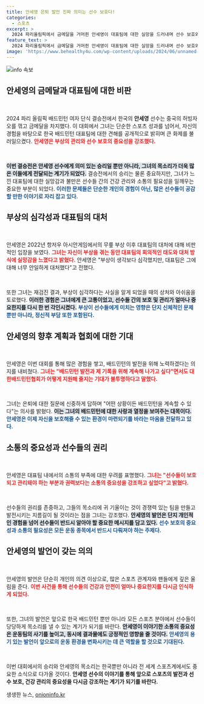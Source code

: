 ```yaml
---
title: 안세영 은퇴 발언 진짜 의미는 선수 보호다!
categories:
  - 스포츠
excerpt: >
  2024 파리올림픽에서 금메달을 거머쥔 안세영이 대표팀에 대한 실망을 드러내며 선수 보호와 소통의 중요성을 강조했다. 부상에 대한 안일한 대처가 문제라고 지적한 그녀의 발언이 파장을 일으키고 있다.
feature_text: >
  2024 파리올림픽에서 금메달을 거머쥔 안세영이 대표팀에 대한 실망을 드러내며 선수 보호와 소통의 중요성을 강조했다. 부상에 대한 안일한 대처가 문제라고 지적한 그녀의 발언이 파장을 일으키고 있다.
image: 'https://www.behealthy4u.com/wp-content/uploads/2024/06/unnamed-file.png'
---
```


<p><img src="https://www.behealthy4u.com/wp-content/uploads/2024/06/unnamed-file.png" alt="info 속보" /></p>

<h2 data-ke-size="size26">안세영의 금메달과 대표팀에 대한 비판</h2>

<p data-ke-size="size16">&nbsp;</p>

<p>2024 파리 올림픽 배드민턴 여자 단식 결승전에서 한국의 <b>안세영</b> 선수는 중국의 허빙자오를 꺾고 금메달을 차지했다. 이 대회에서 그녀는 단순한 스포츠 성과를 넘어서, 자신의 경험을 바탕으로 한국 배드민턴 대표팀에 대한 견해를 공개적으로 밝히며 큰 화제를 불러일으켰다. <b><span style="color: #ee2323;">안세영은 부상의 관리와 선수 보호의 중요성을 강조했다.</span></b> </p>

<p data-ke-size="size16">&nbsp;</p>

<p><b><span style="background-color: #21538527;">이번 결승전은 안세영 선수에게 의미 있는 승리일 뿐만 아니라, 그녀의 목소리가 더욱 많은 이들에게 전달되는 계기가 되었다.</span></b>  결승전에서의 승리는 물론 중요하지만, 그녀가 느낀 대표팀에 대한 실망감과 불만은 선수들 간의 건강 관리와 소통의 필요성을 일깨우는 중요한 부분이 되었다. <b><span style="color: #1a5490;">이러한 문제들은 단순한 개인의 경험이 아닌, 많은 선수들이 공감할 만한 이야기로 자리 잡고 있다.</span></b></p>

<h2 data-ke-size="size26">부상의 심각성과 대표팀의 대처</h2>

<p data-ke-size="size16">&nbsp;</p>

<p>안세영은 2022년 항저우 아시안게임에서의 무릎 부상 이후 대표팀의 대처에 대해 비판적인 입장을 보였다. <b><span style="color: #ee2323;">그녀는 자신이 부상을 겪는 동안 대표팀의 회의적인 태도와 대처 방식에 실망감을 느꼈다고 밝혔다.</span></b> 안세영은 "부상이 생각보다 심각했지만, 대표팀은 그에 대해 너무 안일하게 대처했다"고 전했다. </p>

<p data-ke-size="size16">&nbsp;</p>

<p>또한 그녀는 재검진 결과, 부상이 심각하다는 사실을 알게 되었을 때의 상처와 아쉬움을 토로했다. <b><span style="background-color: #21538527;">이러한 경험은 그녀에게 큰 고통이었고, 선수들 간의 보호 및 관리가 얼마나 중요한지를 다시 한 번 각인시켰다.</span></b> <b><span style="color: #1a5490;">부상이 선수들에게 미치는 영향은 단지 신체적인 문제뿐만 아니라, 정신적 부담 또한 포함된다.</span></b></p>

<h2 data-ke-size="size26">안세영의 향후 계획과 협회에 대한 기대</h2>

<p data-ke-size="size16">&nbsp;</p>

<p>안세영은 이번 대회를 통해 많은 경험을 쌓고, 배드민턴의 발전을 위해 노력하겠다는 의지를 내비쳤다. <b><span style="color: #ee2323;">그녀는 "배드민턴 발전과 제 기록을 위해 계속해 나가고 싶다"면서도 대한배드민턴협회가 어떻게 지원해 줄지는 기대가 불투명하다고 말했다.</span></b> </p>

<p data-ke-size="size16">&nbsp;</p>

<p>그녀는 은퇴에 대한 질문에 신중하게 답하며 "어떤 상황이든  배드민턴을 계속할 수 있다"는 의사를 밝혔다. <b><span style="background-color: #21538527;">이는 그녀의 배드민턴에 대한 사랑과 열정을 보여주는 대목이다.</span></b> <b><span style="color: #1a5490;">안세영은 이제 자신을 보호해줄 수 있는 환경이 마련되기를 바라는 마음을 전달하고 있다.</span></b></p>

<h2 data-ke-size="size26">소통의 중요성과 선수들의 권리</h2>

<p data-ke-size="size16">&nbsp;</p>

<p>안세영은 대표팀 내에서의 소통의 부족에 대한 우려를 표명했다. <b><span style="color: #ee2323;">그녀는 "선수들이 보호되고 관리돼야 하는 부분과 권력보다는 소통의 중요성을 강조하고 싶었다"고 밝혔다.</span></b> </p>

<p data-ke-size="size16">&nbsp;</p>

<p>선수들의 권리를 존중하고, 그들의 목소리에 귀 기울이는 것이 경쟁력 있는 팀을 만들고 발전시키는 지름길이 될 것이라는 점을 그녀는 강조했다. <b><span style="background-color: #21538527;">안세영의 발언은 단지 개인적인 경험을 넘어 선수들이 반드시 알아야 할 중요한 메시지를 담고 있다.</span></b> <b><span style="color: #1a5490;">선수 보호의 중요성과 소통의 필요성은 모든 운동 종목에서 반드시 다뤄져야 하는 주제다.</span></b></p>

<h2 data-ke-size="size26">안세영의 발언이 갖는 의의</h2>

<p data-ke-size="size16">&nbsp;</p>

<p>안세영의 발언은 단순히 개인의 의견 이상으로, 많은 스포츠 관계자와 팬들에게 깊은 울림을 준다. <b><span style="color: #ee2323;">이번 사건을 통해 선수들의 건강과 안전이 얼마나 중요한지를 다시금 인식하게 되었다.</span></b> </p>

<p data-ke-size="size16">&nbsp;</p>

<p>또한, 그녀의 발언은 앞으로 한국 배드민턴 뿐만 아니라 모든 스포츠 분야에서 선수들이 당당하게 목소리를 낼 수 있는 계기가 되기를 바란다. <b><span style="background-color: #21538527;">안세영이 이야기한 소통의 중요성은 운동팀의 사기를 높이고, 동시에 결과물에도 긍정적인 영향을 줄 것이다.</span></b> <b><span style="color: #1a5490;">안세영의 용기 있는 발언이 앞으로의 운동 환경을 변화시키는 데 큰 역할을 할 것으로 기대된다.</span></b></p>

<p data-ke-size="size16">&nbsp;</p>

<p>이번 대회에서의 승리와 안세영의 목소리는 한국뿐만 아니라 전 세계 스포츠계에서도 중요한 소식으로 다가올 것이다. <b>안세영 선수의 이야기를 통해 앞으로 스포츠의 발전과 선수 보호, 건강 관리의 중요성을 다시금 강조하는 계기가 되기를 바란다.</b></p>
생생한 뉴스, <a href="https://onioninfo.kr" rel="dofollow">onioninfo.kr</a>



